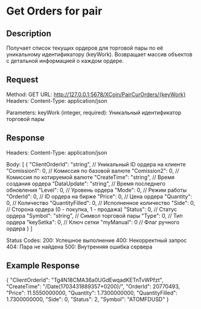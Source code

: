 # Get Orders for pair

## Description
Получает список текущих ордеров для торговой пары по её уникальному идентификатору (keyWork). Возвращает массив объектов с детальной информацией о каждом ордере.

## Request
Method: GET 
URL: http://127.0.0.1:5678/XCoin/PairCurOrders/{keyWork}
Headers:
  Content-Type: application/json

Parameters:
  keyWork (integer, required): Уникальный идентификатор торговой пары
    
## Response
Headers:
  Content-Type: application/json

Body: 
[
  {
    "ClientOrderId": "string",     // Уникальный ID ордера на клиенте
    "Comission1": 0,             // Комиссия по базовой валюте
    "Comission2": 0,             // Комиссия по котируемой валюте
    "CreateTime": "string",      // Время создания ордера
    "DataUpdate": "string",      // Время последнего обновления
    "Level": 0,                  // Уровень ордера
    "Mode": 0,                   // Режим работы
    "OrderId": 0,                // ID ордера на бирже
    "Price": 0,                  // Цена ордера
    "Quantity": 0,               // Количество
    "QuantityFilled": 0,         // Исполненное количество
    "Side": 0,                   // Сторона ордера (0 - покупка, 1 - продажа)
    "Status": 0,                 // Статус ордера
    "Symbol": "string",          // Символ торговой пары
    "Type": 0,                   // Тип ордера
    "keySetka": 0,               // Ключ сетки
    "myManual": 0                // Флаг ручного ордера
  }
]

Status Codes:
  200: Успешное выполнение
  400: Некорректный запрос
  404: Пара не найдена
  500: Внутренняя ошибка сервера

## Example Response
{
  "ClientOrderId": "Tg4N18CMA36a0UGdEwqadKETnTvWPfzt",
  "CreateTime": "/Date(1703431889357+0200)/",
  "OrderId": 20770493,
  "Price": 11.5550000000,
  "Quantity": 1.7300000000,
  "QuantityFilled": 1.7300000000,
  "Side": 0,
  "Status": 2,
  "Symbol": "ATOMFDUSD"
}